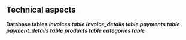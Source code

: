 ## Technical aspects

**Database tables**
		***invoices table***
		***invoice_details table***
		***payments table***
		***payment_details table***
		***products table***
		***categories table***
		
